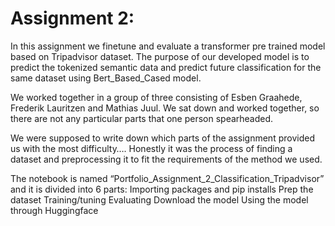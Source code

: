 # Assignment 2:
In this assignment we finetune and evaluate a transformer pre trained model based on Tripadvisor dataset. The purpose of our developed model is to predict the tokenized semantic data and predict future classification for the same dataset using Bert_Based_Cased model.

We worked together in a group of three consisting of Esben Graahede, Frederik Lauritzen and Mathias Juul. We sat down and worked together, so there are not any particular parts that one person spearheaded.

We were supposed to write down which parts of the assignment provided us with the most difficulty…. Honestly it was the process of finding a dataset and preprocessing it to fit the requirements of the method we used.

The notebook is named “Portfolio_Assignment_2_Classification_Tripadvisor” and it is divided into 6 parts: Importing packages and pip installs Prep the dataset Training/tuning Evaluating Download the model Using the model through Huggingface
